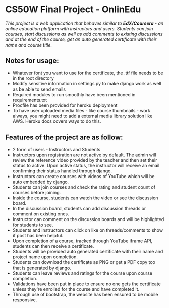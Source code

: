 # CS50W Final Project - OnlinEdu

*This project is a web application that behaves similar to **EdX/Coursera** - an online education platform with instructors and users. Students can join courses, start discussions as well as add comments to existing discussions and at the end of the course, get an auto generated certificate with their name and course title.*

## Notes for usage:
* Whatever font you want to use for the certificate, the .ttf file needs to be in the root directory
* Modify sensitive information in settings.py to make django work as well as be able to send emails
* Required modules to run smoothly have been mentioned in requirements.txt
* Procfile has been provided for heroku deployment
* To have user uploaded media files - like course thumbnails - work always, you might need to add a external media library solution like AWS. Heroku docs covers ways to do this.

## Features of the project are as follow:
* 2 form of users - Instructors and Students
* Instructors upon registration are not active by default. The admin will review the reference video provided by the teacher and then set their status to active. Upon active status, the instructor will receive an email confirming their status handled through django.
* Instructors can create courses with videos of YouTube which will be auto embedded by django.
* Students can join courses and check the rating and student count of courses before joining.
* Inside the course, students can watch the video or see the discussion board.
* In the discussion board, students can add discussion threads or comment on existing ones.
* Instructor can comment on the discussion boards and will be highlighted for students to see.
* Students and instructors can click on like on threads/comments to show if post has been helpful.
* Upon completion of a course, tracked through YouTube iframe API, students can then receive a certificate.
* Students will be provided auto generated certificate with their name and project name upon completion.
* Students can download the certificate as PNG or get a PDF copy too that is generated by django.
* Students can leave reviews and ratings for the course upon course completion.
* Validations have been put in place to ensure no one gets the certificate unless they're enrolled for the course and have completed it.
* Through use of bootstrap, the website has been ensured to be mobile responsive.